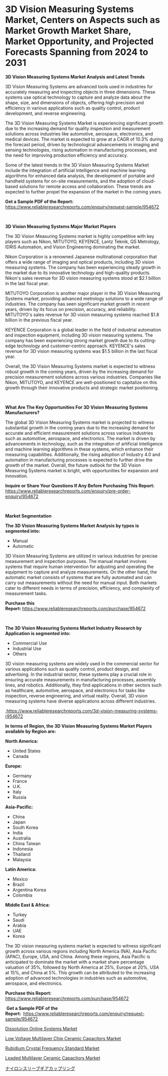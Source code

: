 <p><h1>3D Vision Measuring Systems Market, Centers on Aspects such as Market Growth Market Share, Market Opportunity, and Projected Forecasts Spanning from 2024 to 2031</h1></p><p><strong>3D Vision Measuring Systems Market Analysis and Latest Trends</strong></p>
<p><p>3D Vision Measuring Systems are advanced tools used in industries for accurately measuring and inspecting objects in three dimensions. These systems use optical technology to capture and analyze data about the shape, size, and dimensions of objects, offering high precision and efficiency in various applications such as quality control, product development, and reverse engineering.</p><p>The 3D Vision Measuring Systems Market is experiencing significant growth due to the increasing demand for quality inspection and measurement solutions across industries like automotive, aerospace, electronics, and medical devices. The market is expected to grow at a CAGR of 10.3% during the forecast period, driven by technological advancements in imaging and sensing technologies, rising automation in manufacturing processes, and the need for improving production efficiency and accuracy.</p><p>Some of the latest trends in the 3D Vision Measuring Systems Market include the integration of artificial intelligence and machine learning algorithms for enhanced data analysis, the development of portable and handheld systems for on-site measurements, and the adoption of cloud-based solutions for remote access and collaboration. These trends are expected to further propel the expansion of the market in the coming years.</p></p>
<p><strong>Get a Sample PDF of the Report:&nbsp;</strong> <a href="https://www.reliableresearchreports.com/enquiry/request-sample/954672">https://www.reliableresearchreports.com/enquiry/request-sample/954672</a></p>
<p>&nbsp;</p>
<p><strong>3D Vision Measuring Systems Major Market Players</strong></p>
<p><p>The 3D Vision Measuring Systems market is highly competitive with key players such as Nikon, MITUTOYO, KEYENCE, Lantz Teknik, QS Metrology, IDRIS Automation, and Vision Engineering dominating the market. </p><p>Nikon Corporation is a renowned Japanese multinational corporation that offers a wide range of imaging and optical products, including 3D vision measuring systems. The company has been experiencing steady growth in the market due to its innovative technology and high-quality products. Nikon's sales revenue for 3D vision measuring systems stood at $2.1 billion in the last fiscal year.</p><p>MITUTOYO Corporation is another major player in the 3D Vision Measuring Systems market, providing advanced metrology solutions to a wide range of industries. The company has seen significant market growth in recent years, driven by its focus on precision, accuracy, and reliability. MITUTOYO's sales revenue for 3D vision measuring systems reached $1.8 billion in the previous fiscal year.</p><p>KEYENCE Corporation is a global leader in the field of industrial automation and inspection equipment, including 3D vision measuring systems. The company has been experiencing strong market growth due to its cutting-edge technology and customer-centric approach. KEYENCE's sales revenue for 3D vision measuring systems was $1.5 billion in the last fiscal year.</p><p>Overall, the 3D Vision Measuring Systems market is expected to witness robust growth in the coming years, driven by the increasing demand for precision measurement solutions across various industries. Companies like Nikon, MITUTOYO, and KEYENCE are well-positioned to capitalize on this growth through their innovative products and strategic market positioning.</p></p>
<p>&nbsp;</p>
<p><strong>What Are The Key Opportunities For 3D Vision Measuring Systems Manufacturers?</strong></p>
<p><p>The global 3D Vision Measuring Systems market is projected to witness substantial growth in the coming years due to the increasing demand for accurate and efficient measurement solutions across various industries such as automotive, aerospace, and electronics. The market is driven by advancements in technology, such as the integration of artificial intelligence and machine learning algorithms in these systems, which enhance their measuring capabilities. Additionally, the rising adoption of Industry 4.0 and automation in manufacturing processes is expected to further drive the growth of the market. Overall, the future outlook for the 3D Vision Measuring Systems market is bright, with opportunities for expansion and innovation.</p></p>
<p><strong>Inquire or Share Your Questions If Any Before Purchasing This Report:</strong> <a href="https://www.reliableresearchreports.com/enquiry/pre-order-enquiry/954672">https://www.reliableresearchreports.com/enquiry/pre-order-enquiry/954672</a></p>
<p>&nbsp;</p>
<p><strong>Market Segmentation</strong></p>
<p><strong>The 3D Vision Measuring Systems Market Analysis by types is segmented into:</strong></p>
<p><ul><li>Manual</li><li>Automatic</li></ul></p>
<p><p>3D Vision Measuring Systems are utilized in various industries for precise measurement and inspection purposes. The manual market involves systems that require human intervention for adjusting and operating the equipment to capture and analyze measurements. On the other hand, the automatic market consists of systems that are fully automated and can carry out measurements without the need for manual input. Both markets cater to different needs in terms of precision, efficiency, and complexity of measurement tasks.</p></p>
<p><strong>Purchase this Report:&nbsp;</strong><a href="https://www.reliableresearchreports.com/purchase/954672">https://www.reliableresearchreports.com/purchase/954672</a></p>
<p>&nbsp;</p>
<p><strong>The 3D Vision Measuring Systems Market Industry Research by Application is segmented into:</strong></p>
<p><ul><li>Commercial Use</li><li>Industrial Use</li><li>Others</li></ul></p>
<p><p>3D vision measuring systems are widely used in the commercial sector for various applications such as quality control, product design, and advertising. In the industrial sector, these systems play a crucial role in ensuring accurate measurements in manufacturing processes, assembly lines, and robotics. Additionally, they find applications in other sectors such as healthcare, automotive, aerospace, and electronics for tasks like inspection, reverse engineering, and virtual reality. Overall, 3D vision measuring systems have diverse applications across different industries.</p></p>
<p><a href="https://www.reliableresearchreports.com/3d-vision-measuring-systems-r954672">&nbsp;https://www.reliableresearchreports.com/3d-vision-measuring-systems-r954672</a></p>
<p><strong>In terms of Region, the 3D Vision Measuring Systems Market Players available by Region are:</strong></p>
<p>
    <p> <strong> North America: </strong>
        <ul>
            <li>United States</li>
            <li>Canada</li>
        </ul>
        </p> 
    <p> <strong> Europe: </strong>
        <ul>
            <li>Germany</li>
            <li>France</li>
            <li>U.K.</li>
            <li>Italy</li>
            <li>Russia</li>
        </ul>
        </p> 
    <p> <strong> Asia-Pacific: </strong>
        <ul>
            <li>China</li>
            <li>Japan</li>
            <li>South Korea</li>
            <li>India</li>
            <li>Australia</li>
            <li>China Taiwan</li>
            <li>Indonesia</li>
            <li>Thailand</li>
            <li>Malaysia</li>
        </ul>
        </p> 
    <p> <strong> Latin America: </strong>
        <ul>
            <li>Mexico</li>
            <li>Brazil</li>
            <li>Argentina Korea</li>
            <li>Colombia</li>
        </ul>
        </p> 
    <p> <strong> Middle East & Africa: </strong>
        <ul>
            <li>Turkey</li>
            <li>Saudi</li>
            <li>Arabia</li>
            <li>UAE</li>
            <li>Korea</li>
        </ul>
    </p>
    </p>
<p><p>The 3D vision measuring systems market is expected to witness significant growth across various regions including North America (NA), Asia Pacific (APAC), Europe, USA, and China. Among these regions, Asia Pacific is anticipated to dominate the market with a market share percentage valuation of 35%, followed by North America at 25%, Europe at 20%, USA at 15%, and China at 5%. This growth can be attributed to the increasing adoption of advanced technologies in industries such as automotive, aerospace, and electronics.</p></p>
<p><strong>Purchase this Report: </strong><a href="https://www.reliableresearchreports.com/purchase/954672">https://www.reliableresearchreports.com/purchase/954672</a></p>
<p>&nbsp;<strong>Get a Sample PDF of the Report:&nbsp;&nbsp;</strong><a href="https://www.reliableresearchreports.com/enquiry/request-sample/954672">https://www.reliableresearchreports.com/enquiry/request-sample/954672</a></p>
<p><strong></strong></p>
<p><p><a href="https://github.com/ElmoRunolfsson2023/Market-Research-Report-List-1/blob/main/dissolution-online-systems-market.md">Dissolution Online Systems Market</a></p><p><a href="https://www.linkedin.com/pulse/low-voltage-multilayer-chip-ceramic-capacitors-market-analysis-wwooe">Low Voltage Multilayer Chip Ceramic Capacitors Market</a></p><p><a href="https://github.com/susanjprice2023/Market-Research-Report-List-1/blob/main/rubidium-crystal-frequency-standard-market.md">Rubidium Crystal Frequency Standard Market</a></p><p><a href="https://www.linkedin.com/pulse/leaded-multilayer-ceramic-capacitors-market-report-reveals-lrvke">Leaded Multilayer Ceramic Capacitors Market</a></p><p><a href="https://github.com/lababdou/Market-Research-Report-List-3/blob/main/667027856431.md">ナイロンスリーブギアカップリング</a></p></p>